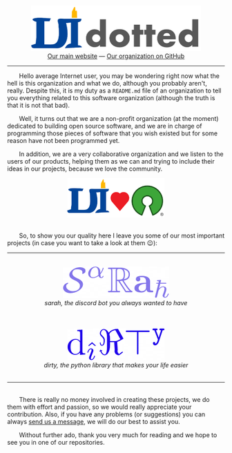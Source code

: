 <div align="center"><img src="https://github.com/dottedco/.github/raw/main/profile/assets/dottedco.png" height="105"></div>
<div align="center"><a href="https://dottedco.github.io/">Our main website</a> — <a href="https://github.com/dottedco">Our organization on GitHub</a></div>
<hr>

&nbsp;&nbsp;&nbsp;&nbsp;&nbsp;&nbsp; Hello average Internet user, you may be wondering right now what the hell is this organization and what we do, although you probably aren't, really. Despite this, it is my duty as a `README.md` file of an organization to tell you everything related to this software organization (although the truth is that it is not that bad).
<br>

&nbsp;&nbsp;&nbsp;&nbsp;&nbsp;&nbsp; Well, it turns out that we are a non-profit organization (at the moment) dedicated to building open source software, and we are in charge of programming those pieces of software that you wish existed but for some reason have not been programmed yet.
<br>

&nbsp;&nbsp;&nbsp;&nbsp;&nbsp;&nbsp; In addition, we are a very collaborative organization and we listen to the users of our products, helping them as we can and trying to include their ideas in our projects, because we love the community.
<br>

<div align="center"><img src="https://github.com/dottedco/.github/raw/main/profile/assets/dottedcomm.png" height="90"></div>
<br>

&nbsp;&nbsp;&nbsp;&nbsp;&nbsp;&nbsp; So, to show you our quality here I leave you some of our most important projects (in case you want to take a look at them 😉):
<br>
<hr>
<br>
<div align="center"><a href="https://github.com/dottedco/sarah"><img src="https://github.com/dottedco/.github/raw/main/profile/assets/sarah.png"></a> <br> <i>sarah, the discord bot you always wanted to have</i></div>
<br>
<br>
<br>
<div align="center"><a href="https://github.com/dottedco/dirty"><img src="https://github.com/dottedco/.github/raw/main/profile/assets/dirty.png"></a> <br> <i>dirty, the python library that makes your life easier</i></div>
<br>
<hr>
<br>
&nbsp;&nbsp;&nbsp;&nbsp;&nbsp;&nbsp; There is really no money involved in creating these projects, we do them with effort and passion, so we would really appreciate your contribution. Also, if you have any problems (or suggestions) you can always <a href="mailto:dotted.software@gmail.com">send us a message</a>, we will do our best to assist you.

&nbsp;&nbsp;&nbsp;&nbsp;&nbsp;&nbsp; Without further ado, thank you very much for reading and we hope to see you in one of our repositories.
